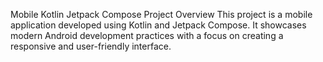 Mobile Kotlin Jetpack Compose Project
Overview
This project is a mobile application developed using Kotlin and Jetpack Compose. It showcases modern Android development practices with a focus on creating a responsive and user-friendly interface.